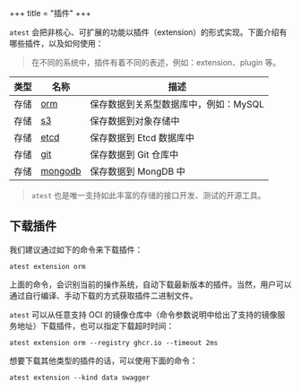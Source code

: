 +++
title = "插件"
+++

`atest` 会把非核心、可扩展的功能以插件（extension）的形式实现。下面介绍有哪些插件，以及如何使用：

> 在不同的系统中，插件有着不同的表述，例如：extension、plugin 等。

| 类型 | 名称 | 描述 |
|------|------|------|
| 存储 | [orm](https://github.com/LinuxSuRen/atest-ext-store-orm)  | 保存数据到关系型数据库中，例如：MySQL |
| 存储 | [s3](https://github.com/LinuxSuRen/atest-ext-store-s3)   | 保存数据到对象存储中 |
| 存储 | [etcd](https://github.com/LinuxSuRen/atest-ext-store-etcd) | 保存数据到 Etcd 数据库中 |
| 存储 | [git](https://github.com/LinuxSuRen/atest-ext-store-git)  | 保存数据到 Git 仓库中 |
| 存储 | [mongodb](https://github.com/LinuxSuRen/atest-ext-store-mongodb) | 保存数据到 MongDB 中 |

> `atest` 也是唯一支持如此丰富的存储的接口开发、测试的开源工具。

## 下载插件

我们建议通过如下的命令来下载插件：

```shell
atest extension orm
```

上面的命令，会识别当前的操作系统，自动下载最新版本的插件。当然，用户可以通过自行编译、手动下载的方式获取插件二进制文件。

`atest` 可以从任意支持 OCI 的镜像仓库中（命令参数说明中给出了支持的镜像服务地址）下载插件，也可以指定下载超时时间：

```shell
atest extension orm --registry ghcr.io --timeout 2ms
```

想要下载其他类型的插件的话，可以使用下面的命令：

```shell
atest extension --kind data swagger
```
